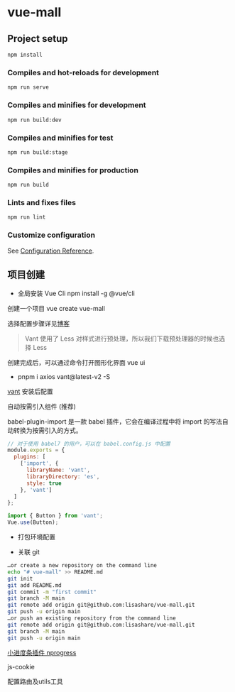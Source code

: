 # vue-mall

## Project setup
```
npm install
```

### Compiles and hot-reloads for development
```
npm run serve
```

### Compiles and minifies for development
```
npm run build:dev
```

### Compiles and minifies for test
```
npm run build:stage
```

### Compiles and minifies for production
```
npm run build
```

### Lints and fixes files
```
npm run lint
```

### Customize configuration
See [Configuration Reference](https://cli.vuejs.org/config/).

## 项目创建

* 全局安装 Vue Cli
npm install -g @vue/cli

创建一个项目
vue create vue-mall

选择配置步骤详见[博客](https://www.cnblogs.com/lisaShare/p/16119149.html)
> Vant 使用了 Less 对样式进行预处理，所以我们下载预处理器的时候也选择 Less

创建完成后，可以通过命令打开图形化界面
vue ui

* pnpm i axios vant@latest-v2 -S

[vant](https://vant-contrib.gitee.io/vant/v2/#/zh-CN/home) 安装后配置

自动按需引入组件 (推荐)

babel-plugin-import 是一款 babel 插件，它会在编译过程中将 import 的写法自动转换为按需引入的方式。
```js
// 对于使用 babel7 的用户，可以在 babel.config.js 中配置
module.exports = {
  plugins: [
    ['import', {
      libraryName: 'vant',
      libraryDirectory: 'es',
      style: true
    }, 'vant']
  ]
};

import { Button } from 'vant';
Vue.use(Button);
```

* 打包环境配置

* 关联 git

```bash
…or create a new repository on the command line
echo "# vue-mall" >> README.md
git init
git add README.md
git commit -m "first commit"
git branch -M main
git remote add origin git@github.com:lisashare/vue-mall.git
git push -u origin main
…or push an existing repository from the command line
git remote add origin git@github.com:lisashare/vue-mall.git
git branch -M main
git push -u origin main
```

[小进度条插件 nprogress](https://www.npmjs.com/package/nprogress)

js-cookie

配置路由及utils工具
